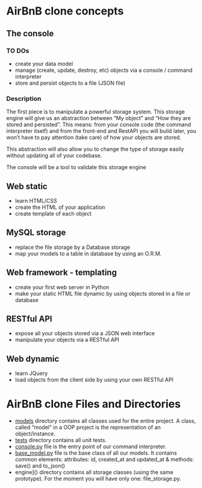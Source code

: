 # AirBnB clone concepts
## The console
### TO DOs
- create your data model
- manage (create, update, destroy, etc) objects via a console / command interpreter
- store and persist objects to a file (JSON file)
### Description
The first piece is to manipulate a powerful storage system. This storage engine will give us an abstraction between “My object” and “How they are stored and persisted”. This means: from your console code (the command interpreter itself) and from the front-end and RestAPI you will build later, you won’t have to pay attention (take care) of how your objects are stored.

This abstraction will also allow you to change the type of storage easily without updating all of your codebase.

The console will be a tool to validate this storage engine

## Web static
- learn HTML/CSS
- create the HTML of your application
- create template of each object

## MySQL storage
- replace the file storage by a Database storage
- map your models to a table in database by using an O.R.M.

## Web framework - templating
- create your first web server in Python
- make your static HTML file dynamic by using objects stored in a file or database

## RESTful API
- expose all your objects stored via a JSON web interface
- manipulate your objects via a RESTful API

## Web dynamic
- learn JQuery
- load objects from the client side by using your own RESTful API

# AirBnB clone Files and Directories
- [models](https://github.com/lynnagidza/AirBnB_clone/tree/main/models) directory contains all classes used for the entire project. A class, called “model” in a OOP project is the representation of an object/instance.
- [tests](https://github.com/lynnagidza/AirBnB_clone/tree/main/tests) directory contains all unit tests.
- [console.py]() file is the entry point of our command interpreter.
- [base_model.py](https://github.com/lynnagidza/AirBnB_clone/blob/main/models/base_model.py) file is the base class of all our models. It contains common elements: attributes: id, created_at and updated_at & methods: save() and to_json()
- engine]() directory contains all storage classes (using the same prototype). For the moment you will have only one: file_storage.py.
